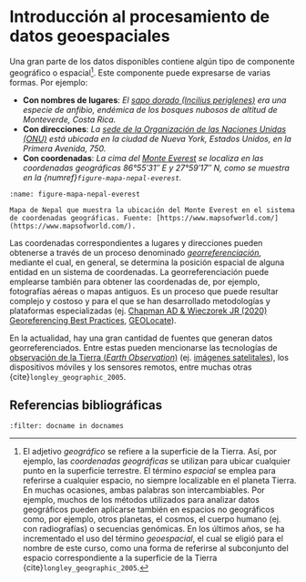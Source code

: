 # Introducción al procesamiento de datos geoespaciales

Una gran parte de los datos disponibles contiene algún tipo de componente geográfico o espacial[^footnote-geografico-espacial]. Este componente puede expresarse de varias formas. Por ejemplo:

- **Con nombres de lugares**: *El [sapo dorado (*Incilius periglenes*)](https://es.wikipedia.org/wiki/Incilius_periglenes) era una especie de anfibio, endémica de los bosques nubosos de altitud de Monteverde, Costa Rica.*
- **Con direcciones**: *La [sede de la Organización de las Naciones Unidas (ONU)](https://es.wikipedia.org/wiki/Sede_de_la_Organizaci%C3%B3n_de_las_Naciones_Unidas) está ubicada en la ciudad de Nueva York, Estados Unidos, en la Primera Avenida, 750.*
- **Con coordenadas**: *La cima del [Monte Everest](https://es.wikipedia.org/wiki/Monte_Everest) se localiza en las coordenadas geográficas 86°55′31″ E y 27°59′17″ N, como se muestra en la {numref}`figure-mapa-nepal-everest`.*

```{figure} img/nepal-map.jpg
:name: figure-mapa-nepal-everest

Mapa de Nepal que muestra la ubicación del Monte Everest en el sistema de coordenadas geográficas. Fuente: [https://www.mapsofworld.com/](https://www.mapsofworld.com/).
```

Las coordenadas correspondientes a lugares y direcciones pueden obtenerse a través de un proceso denominado [*georreferenciación*](https://es.wikipedia.org/wiki/Georreferenciaci%C3%B3n), mediante el cual, en general, se determina la posición espacial de alguna entidad en un sistema de coordenadas. La georreferenciación puede emplearse también para obtener las coordenadas de, por ejemplo, fotografías aéreas o mapas antiguos. Es un proceso que puede resultar complejo y costoso y para el que se han desarrollado metodologías y plataformas especializadas (ej. [Chapman AD & Wieczorek JR (2020) Georeferencing Best Practices](https://doi.org/10.15468/doc-gg7h-s853), [GEOLocate](https://www.geo-locate.org/)).

En la actualidad, hay una gran cantidad de fuentes que generan datos georreferenciados. Entre estas pueden mencionarse las tecnologías de [observación de la Tierra (*Earth Observation*)](https://ec.europa.eu/jrc/en/research-topic/earth-observation) (ej. [imágenes satelitales](https://es.wikipedia.org/wiki/Imagen_satelital)), los dispositivos móviles y los sensores remotos, entre muchas otras {cite}`longley_geographic_2005`.


## Referencias bibliográficas
```{bibliography}
:filter: docname in docnames
```

[^footnote-geografico-espacial]: El adjetivo *geográfico* se refiere a la superficie de la Tierra. Así, por ejemplo, las *coordenadas geográficas* se utilizan para ubicar cualquier punto en la superficie terrestre. El término *espacial* se emplea para referirse a cualquier espacio, no siempre localizable en el planeta Tierra. En muchas ocasiones, ambas palabras son intercambiables. Por ejemplo, muchos de los métodos utilizados para analizar datos geográficos pueden aplicarse también en espacios no geográficos como, por ejemplo, otros planetas, el cosmos, el cuerpo humano (ej. con radiografías) o secuencias genómicas. En los últimos años, se ha incrementado el uso del término *geoespacial*, el cual se eligió para el nombre de este curso, como una forma de referirse al subconjunto del espacio correspondiente a la superficie de la Tierra {cite}`longley_geographic_2005`.